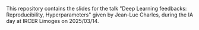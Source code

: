 This repository contains the slides for the talk "Deep Learning feedbacks: Reproducibility, Hyperparameters" given by Jean-Luc Charles, during the IA day at IRCER Limoges on 2025/03/14.

